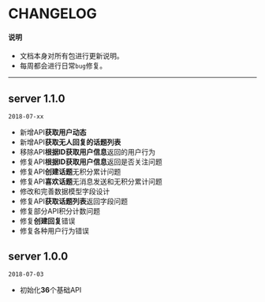 # CHANGELOG

#### 说明

  * 文档本身对所有包进行更新说明。
  * 每周都会进行日常`bug`修复。

---

## server 1.1.0

`2018-07-xx`

  - 新增API**获取用户动态**
  - 新增API**获取无人回复的话题列表**
  - 移除API**根据ID获取用户信息**返回的用户行为
  - 修复API**根据ID获取用户信息**返回是否关注问题
  - 修复API**创建话题**无积分累计问题
  - 修复API**喜欢话题**无消息发送和无积分累计问题
  - 修改和完善数据模型字段设计
  - 修复API**获取话题列表**返回字段问题
  - 修复部分API积分计数问题
  - 修复**创建回复**错误
  - 修复各种用户行为错误

## server 1.0.0

`2018-07-03`

  - 初始化**36**个基础API